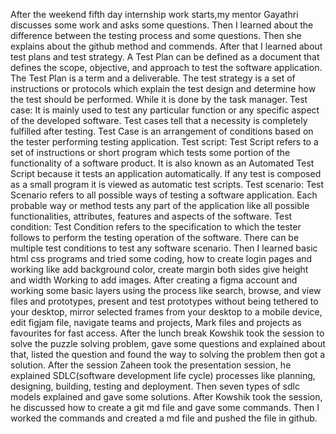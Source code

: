 After the weekend fifth day internship work starts,my mentor Gayathri discusses some work and asks some questions. Then I learned about the difference between the testing process and some questions. Then she explains about the github method and commends. After that I learned about test plans and test strategy. A Test Plan can be defined as a document that defines the scope, objective, and approach to test the software application. The Test Plan is a term and a deliverable. The test strategy is a set of instructions or protocols which explain the test design and determine how the test should be performed. While it is done by the task manager. 
Test case: 
It is mainly used to test any particular function or any specific aspect of the developed software. Test cases tell that a necessity is completely fulfilled after testing. Test Case is an arrangement of conditions based on the tester performing testing application.
Test script:
Test Script refers to a set of instructions or short program which tests some portion of the functionality of a software product. It is also known as an Automated Test Script because it tests an application automatically. If any test is composed as a small program it is viewed as automatic test scripts. 
Test scenario:
Test Scenario refers to all possible ways of testing a software application. Each probable way or method tests any part of the application like all possible functionalities, attributes, features and aspects of the software.
Test condition:
Test Condition refers to the specification to which the tester follows to perform the testing operation of the software. There can be multiple test conditions to test any software scenario.
Then I learned basic html css programs and tried some coding, how to create login pages and working like add background color, create margin both sides give height and width Working to add images. After creating a figma account and working some basic layers using the process like search, browse, and view files and prototypes, present and test prototypes without being tethered to your desktop, mirror selected frames from your desktop to a mobile device, edit figjam file, navigate teams and projects, Mark files and projects as favourites for fast access. After the lunch break Kowshik took the session to solve the puzzle solving problem, gave some questions and explained about that, listed the question and found the way to solving the problem then got a solution. After the session Zaheen took the presentation session, he explained SDLC(software development life cycle) processes like planning, designing, building, testing and deployment. Then seven types of sdlc models explained and gave some solutions. After Kowshik took the session, he discussed how to create a git md file and gave some commands. Then I worked the commands and created a md file and pushed the file in github.


